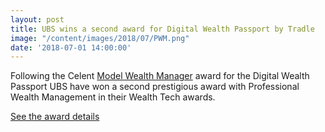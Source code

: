 ```yaml
---
layout: post
title: UBS wins a second award for Digital Wealth Passport by Tradle
image: "/content/images/2018/07/PWM.png"
date: '2018-07-01 14:00:00'
---
```


Following the Celent [Model Wealth Manager](/2018/06/01/ubs-wins-celent-model-wealth-manager-award-with-tradle/) award for the Digital Wealth Passport UBS have won a second prestigious award with Professional Wealth Management in their Wealth Tech awards.

[See the award details](https://www.pwmnet.com/FinTech/Wealth-Tech-Awards-2018-Winners-profiles)